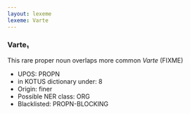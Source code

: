 ```yaml
---
layout: lexeme
lexeme: Varte
---
```


###  Varte₁

This rare proper noun overlaps more common *Varte* (FIXME)
* UPOS:  PROPN
* in KOTUS dictionary under:  8
* Origin:  finer
* Possible NER class:  ORG
* Blacklisted:  PROPN-BLOCKING

